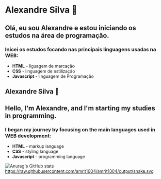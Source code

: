 # Alexandre Silva 👋

## Olá, eu sou Alexandre e estou iniciando os estudos na área de programação.

### Inicei os estudos focando nas principais linguagens usadas na WEB:

- **HTML** - liguagem de marcação 
- **CSS** - linguagem de estilização
- **Javascript** - linguagem de Programação

## Alexandre Silva 👋

## Hello, I'm Alexandre, and I'm starting my studies in programming.

### I began my journey by focusing on the main languages used in WEB development:

- **HTML** - markup language
- **CSS** - styling language
- **Javascript** - programming language

![Anurag's GitHub stats](https://github-readme-stats.vercel.app/api?username=dev-alexandre2024&show_icons=true&theme=dark)
https://raw.githubusercontent.com/amrit1004/amrit1004/output/snake.svg
